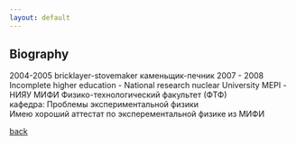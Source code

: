 ```yaml
---
layout: default
---
```


## Biography
 
2004-2005 bricklayer-stovemaker каменьщик-печник
2007 - 2008 Incomplete higher education - National research nuclear University MEPI - НИЯУ МИФИ Физико-технологический факультет (ФТФ) <br>
кафедра: Проблемы экспериментальной физики<br>
Имею хороший аттестат по эксперементальной физике из МИФИ

[back](./)
